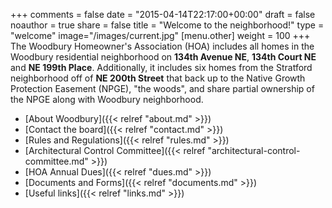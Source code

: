 +++
comments = false
date = "2015-04-14T22:17:00+00:00"
draft = false
noauthor = true
share = false
title = "Welcome to the neighborhood!"
type = "welcome"
image="/images/current.jpg"
[menu.other]
weight = 100
+++
The Woodbury Homeowner's Association (HOA) includes all homes in the Woodbury residential neighborhood on **134th Avenue NE**, **134th Court NE** and **NE 199th Place**. Additionally, it includes six homes from the Stratford neighborhood off of **NE 200th Street** that back up to the Native Growth Protection Easement (NPGE), "the woods", and share partial ownership of the NPGE along with Woodbury neighborhood.

* [About Woodbury]({{< relref "about.md" >}})
* [Contact the board]({{< relref "contact.md" >}})
* [Rules and Regulations]({{< relref "rules.md" >}})
* [Architectural Control Committee]({{< relref "architectural-control-committee.md" >}})
* [HOA Annual Dues]({{< relref "dues.md" >}})
* [Documents and Forms]({{< relref "documents.md" >}})
* [Useful links]({{< relref "links.md" >}})

